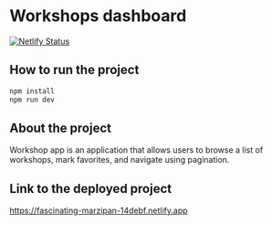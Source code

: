# Workshops dashboard

[![Netlify Status](https://api.netlify.com/api/v1/badges/c00e0981-97ed-4cd1-92ec-c14aedb35bda/deploy-status)](https://app.netlify.com/projects/fascinating-marzipan-14debf/deploys)

## How to run the project

```bash
npm install
npm run dev
```

## About the project

Workshop app is an application that allows users to browse a list of workshops, mark favorites, and navigate using pagination.

## Link to the deployed project

https://fascinating-marzipan-14debf.netlify.app
